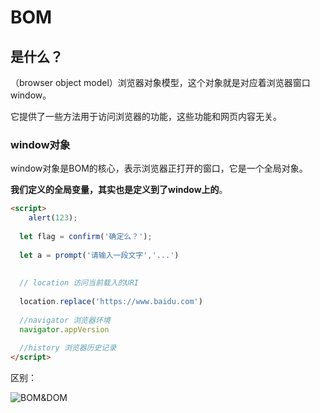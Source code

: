 # BOM

## 是什么？

（browser object model）浏览器对象模型，这个对象就是对应着浏览器窗口window。

它提供了一些方法用于访问浏览器的功能，这些功能和网页内容无关。



### window对象

window对象是BOM的核心，表示浏览器正打开的窗口，它是一个全局对象。

**我们定义的全局变量，其实也是定义到了window上的**。



```html
<script>
	alert(123);
  
  let flag = confirm('确定么？');
  
  let a = prompt('请输入一段文字','...')
  
  
  // location 访问当前载入的URI
  
  location.replace('https://www.baidu.com')
  
  //navigator 浏览器环境
  navigator.appVersion
   
  //history 浏览器历史记录
</script>
```









区别：

![BOM&DOM](/Users/edz/file/workspace/课件/前端基础课/images/BOM&DOM.png)


